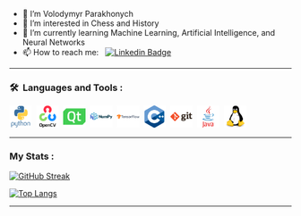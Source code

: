 - 👋 I’m Volodymyr Parakhonych
- 👀 I’m interested in Chess and History
- 🌱 I’m currently learning Machine Learning, Artificial Intelligence, and Neural Networks
- 📫 How to reach me: &nbsp; [![Linkedin Badge](https://img.shields.io/badge/-parakhonych-blue?style=flat&logo=Linkedin&logoColor=white)](https://www.linkedin.com/in/parakhonych)

---
### 🛠 &nbsp;Languages and Tools :
<p>
<img src="https://github.com/devicons/devicon/blob/master/icons/python/python-original-wordmark.svg" title="Python" alt="Python" width="40" height="40"/>&nbsp;
<img src="https://github.com/devicons/devicon/blob/master/icons/opencv/opencv-original-wordmark.svg" title="Opencv" alt="Opencv" width="40" height="40"/>&nbsp;
<img src="https://github.com/devicons/devicon/blob/master/icons/qt/qt-original.svg" title="Qt" alt="Qt" width="40" height="40"/>&nbsp;
<img src="https://github.com/devicons/devicon/blob/master/icons/numpy/numpy-original-wordmark.svg" title="Numpy" alt="Numpy" width="40" height="40"/>&nbsp;
<img src="https://github.com/devicons/devicon/blob/master/icons/tensorflow/tensorflow-original-wordmark.svg" title="Tensorflow" alt="Tensorflow" width="40" height="40"/>&nbsp;
<img src="https://github.com/devicons/devicon/blob/master/icons/cplusplus/cplusplus-original.svg" title="Cplusplus" alt="Cplusplus" width="40" height="40"/>&nbsp;
<img src="https://github.com/devicons/devicon/blob/master/icons/git/git-original-wordmark.svg" title="Git" alt="Git" width="40" height="40"/>&nbsp;
<img src="https://github.com/devicons/devicon/blob/master/icons/java/java-original-wordmark.svg" title="Java" alt="Java" width="40" height="40"/>&nbsp;
<img src="https://github.com/devicons/devicon/blob/master/icons/linux/linux-original.svg" title="Linux" alt="Linux" width="40" height="40"/>&nbsp;
</p>

---

### My Stats :

[![GitHub Streak](http://github-readme-streak-stats.herokuapp.com?user=vparakhonych&theme=dark&hide_border=true)](https://git.io/streak-stats)

[![Top Langs](https://github-readme-stats.vercel.app/api/top-langs/?username=vparakhonych&layout=compact&theme=darcula)](https://github.com/anuraghazra/github-readme-stats)

---



